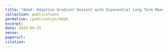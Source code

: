 ```yaml
---
title: "AdaX: Adaptive Gradient Descent with Exponential Long Term Memory"
collection: publications
permalink: /publication/AdaX
excerpt: 
date: 2019-09-25
venue:
paperurl:
citation:
---
```

[<i class="fa fa-fw github fa-lg"></i>](https://github.com/WilliamLwj/AdaX)
